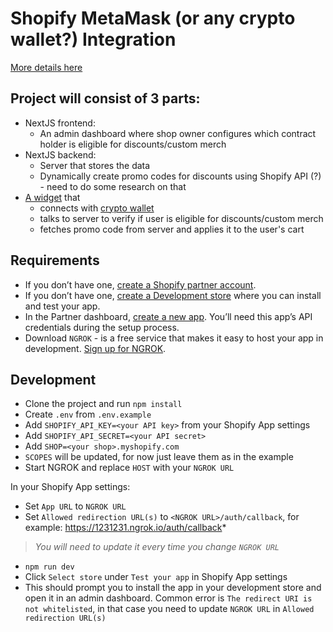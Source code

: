 # Shopify MetaMask (or any crypto wallet?) Integration

[More details here](https://forum.developerdao.com/t/shopify-metamask-app-idea/636)

## Project will consist of 3 parts:

- NextJS frontend:
  - An admin dashboard where shop owner configures which contract holder is eligible for discounts/custom merch
- NextJS backend:
  - Server that stores the data
  - Dynamically create promo codes for discounts using Shopify API (?) - need to do some research on that
- [A widget](https://shopify.dev/apps/online-store/theme-app-extensions/extensions-framework#app-embed-blocks) that
  - connects with [crypto wallet](https://twitter.com/developer_dao/status/1466080091327369225)
  - talks to server to verify if user is eligible for discounts/custom merch
  - fetches promo code from server and applies it to the user's cart

## Requirements

- If you don’t have one, [create a Shopify partner account](https://partners.shopify.com/signup).
- If you don’t have one, [create a Development store](https://help.shopify.com/en/partners/dashboard/development-stores#create-a-development-store) where you can install and test your app.
- In the Partner dashboard, [create a new app](https://help.shopify.com/en/api/tools/partner-dashboard/your-apps#create-a-new-app). You’ll need this app’s API credentials during the setup process.
- Download `NGROK` - is a free service that makes it easy to host your app in development. [Sign up for NGROK](https://ngrok.com/signup).

## Development

- Clone the project and run `npm install`
- Create `.env` from `.env.example`
- Add `SHOPIFY_API_KEY=<your API key>` from your Shopify App settings
- Add `SHOPIFY_API_SECRET=<your API secret>`
- Add `SHOP=<your shop>.myshopify.com`
- `SCOPES` will be updated, for now just leave them as in the example
- Start NGROK and replace `HOST` with your `NGROK URL`

In your Shopify App settings:

- Set `App URL` to `NGROK URL`
- Set `Allowed redirection URL(s)` to `<NGROK URL>/auth/callback`, for example: https://1231231.ngrok.io/auth/callback*

> _You will need to update it every time you change `NGROK URL`_

- `npm run dev`
- Click `Select store` under `Test your app` in Shopify App settings
- This should prompt you to install the app in your development store and open it in an admin dashboard. Common error is `The redirect URI is not whitelisted`, in that case you need to update `NGROK URL` in `Allowed redirection URL(s)`
